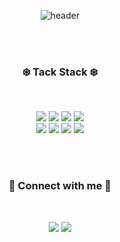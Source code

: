 
<div align="center">
  
  ![header](https://capsule-render.vercel.app/api?type=rounded&color=99CCFF&height=200&section=header&text=☁️%20️Hi,%20I'm%20coz%20🫧&fontSize=90&fontColor=FFFFFF&animation=blinking&stroke=000000)
</div>


<br>
<br>
<h3 align="center"><b>❄️ ️Tack Stack ❄️</b></h3>
<br>
<p align="center">
  <img src="https://img.shields.io/badge/Java-477593?style=for-the-badge&logo=Java&logoColor=white"/> 
  <img src="https://img.shields.io/badge/SpringBoot-6DB33F?style=for-the-badge&logo=SpringBoot&logoColor=white"/>
  <img src="https://img.shields.io/badge/JSON-000000?style=for-the-badge&logo=python&logoColor=white"/>
  <img src="https://img.shields.io/badge/JavaScript-F7DF1E?style=for-the-badge&logo=JavaScript&logoColor=black"/>
  <br>
  <img src="https://img.shields.io/badge/MySQL-4479A1?style=for-the-badge&logo=MySQL&logoColor=white"/>
  <img src="https://img.shields.io/badge/Oracle-F80000?style=for-the-badge&logo=Oracle&logoColor=white"/>
  <img src="https://img.shields.io/badge/Python-3670A0?style=for-the-badge&logo=python&logoColor=ffdd54"/>
  <img src="https://img.shields.io/badge/Flask-3670A0?style=for-the-badge&logo=Flask&logoColor=black"/>
</p>

<br>
<br>
<h3 align="center"><b>📧 Connect with me 📧</b></h3>
<br>
<p align="center">
  <a href="https://iamcoz.notion.site/"><img src="https://img.shields.io/badge/Notion-ffffff?style=for-the-badge&logo=Notion&logoColor=000000&link=https://iamcoz.notion.site/"/></a>
  <a href="mailto:cozisdev@gmail.com"><img src="https://img.shields.io/badge/Gmail-EA4335?style=for-the-badge&logo=Gmail&logoColor=ffffff&link=mailto:cozisdev@gmail.com"/></a>
</p>
